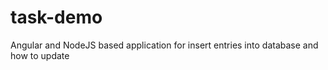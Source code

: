 # task-demo
Angular and NodeJS based application for insert entries into database and how to update

